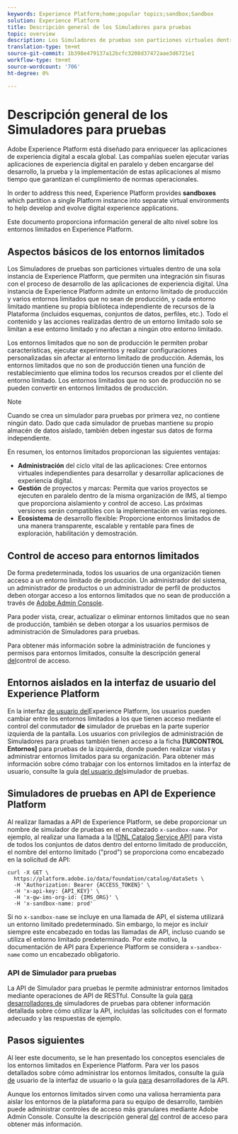 ```yaml
---
keywords: Experience Platform;home;popular topics;sandbox;Sandbox
solution: Experience Platform
title: Descripción general de los Simuladores para pruebas
topic: overview
description: Los Simuladores de pruebas son particiones virtuales dentro de una sola instancia de Experience Platform, que permiten una integración sin fisuras con el proceso de desarrollo de las aplicaciones de experiencia digital.
translation-type: tm+mt
source-git-commit: 1b398e479137a12bcfc3208d37472aae3d6721e1
workflow-type: tm+mt
source-wordcount: '706'
ht-degree: 0%

---
```



# Descripción general de los Simuladores para pruebas

Adobe Experience Platform está diseñado para enriquecer las aplicaciones de experiencia digital a escala global. Las compañías suelen ejecutar varias aplicaciones de experiencia digital en paralelo y deben encargarse del desarrollo, la prueba y la implementación de estas aplicaciones al mismo tiempo que garantizan el cumplimiento de normas operacionales.

In order to address this need, Experience Platform provides **sandboxes** which partition a single Platform instance into separate virtual environments to help develop and evolve digital experience applications.

Este documento proporciona información general de alto nivel sobre los entornos limitados en Experience Platform.

## Aspectos básicos de los entornos limitados

Los Simuladores de pruebas son particiones virtuales dentro de una sola instancia de Experience Platform, que permiten una integración sin fisuras con el proceso de desarrollo de las aplicaciones de experiencia digital. Una instancia de Experience Platform admite un entorno limitado de producción y varios entornos limitados que no sean de producción, y cada entorno limitado mantiene su propia biblioteca independiente de recursos de la Plataforma (incluidos esquemas, conjuntos de datos, perfiles, etc.).  Todo el contenido y las acciones realizadas dentro de un entorno limitado solo se limitan a ese entorno limitado y no afectan a ningún otro entorno limitado.

Los entornos limitados que no son de producción le permiten probar características, ejecutar experimentos y realizar configuraciones personalizadas sin afectar al entorno limitado de producción. Además, los entornos limitados que no son de producción tienen una función de restablecimiento que elimina todos los recursos creados por el cliente del entorno limitado. Los entornos limitados que no son de producción no se pueden convertir en entornos limitados de producción.

>[!NOTE]
>
>Cuando se crea un simulador para pruebas por primera vez, no contiene ningún dato. Dado que cada simulador de pruebas mantiene su propio almacén de datos aislado, también deben ingestar sus datos de forma independiente.

En resumen, los entornos limitados proporcionan las siguientes ventajas:

* **Administración** del ciclo vital de las aplicaciones: Cree entornos virtuales independientes para desarrollar y desarrollar aplicaciones de experiencia digital.
* **Gestión** de proyectos y marcas: Permita que varios proyectos se ejecuten en paralelo dentro de la misma organización de IMS, al tiempo que proporciona aislamiento y control de acceso. Las próximas versiones serán compatibles con la implementación en varias regiones.
* **Ecosistema** de desarrollo flexible: Proporcione entornos limitados de una manera transparente, escalable y rentable para fines de exploración, habilitación y demostración.

## Control de acceso para entornos limitados

De forma predeterminada, todos los usuarios de una organización tienen acceso a un entorno limitado de producción. Un administrador del sistema, un administrador de productos o un administrador de perfil de productos deben otorgar acceso a los entornos limitados que no sean de producción a través de [Adobe Admin Console](https://adminconsole.adobe.com).

Para poder vista, crear, actualizar o eliminar entornos limitados que no sean de producción, también se deben otorgar a los usuarios permisos de administración de Simuladores para pruebas.

Para obtener más información sobre la administración de funciones y permisos para entornos limitados, consulte la descripción general [del](../access-control/home.md)control de acceso.

## Entornos aislados en la interfaz de usuario del Experience Platform

En la interfaz [de usuario del](https://platform.adobe.com)Experience Platform, los usuarios pueden cambiar entre los entornos limitados a los que tienen acceso mediante el control del conmutador **de** simulador de pruebas en la parte superior izquierda de la pantalla.  Los usuarios con privilegios de administración de Simuladores para pruebas también tienen acceso a la ficha **[!UICONTROL Entornos]** para pruebas de la izquierda, donde pueden realizar vistas y administrar entornos limitados para su organización. Para obtener más información sobre cómo trabajar con los entornos limitados en la interfaz de usuario, consulte la guía [del usuario del](ui/overview.md)simulador de pruebas.

## Simuladores de pruebas en API de Experience Platform

Al realizar llamadas a API de Experience Platform, se debe proporcionar un nombre de simulador de pruebas en el encabezado `x-sandbox-name`. Por ejemplo, al realizar una llamada a la [[!DNL Catalog Service API]](https://www.adobe.io/apis/experienceplatform/home/api-reference.html#!acpdr/swagger-specs/catalog.yaml) para vista de todos los conjuntos de datos dentro del entorno limitado de producción, el nombre del entorno limitado (&quot;prod&quot;) se proporciona como encabezado en la solicitud de API:

```shell
curl -X GET \
  https://platform.adobe.io/data/foundation/catalog/dataSets \
  -H 'Authorization: Bearer {ACCESS_TOKEN}' \
  -H 'x-api-key: {API_KEY}' \
  -H 'x-gw-ims-org-id: {IMS_ORG}' \
  -H 'x-sandbox-name: prod'
```

Si no `x-sandbox-name` se incluye en una llamada de API, el sistema utilizará un entorno limitado predeterminado. Sin embargo, lo mejor es incluir siempre este encabezado en todas las llamadas de API, incluso cuando se utiliza el entorno limitado predeterminado. Por este motivo, la documentación de API para Experience Platform se considera `x-sandbox-name` como un encabezado obligatorio.

### API de Simulador para pruebas

La API de Simulador para pruebas le permite administrar entornos limitados mediante operaciones de API de RESTful. Consulte la guía [para desarrolladores de](api/getting-started.md) simuladores de pruebas para obtener información detallada sobre cómo utilizar la API, incluidas las solicitudes con el formato adecuado y las respuestas de ejemplo.

## Pasos siguientes

Al leer este documento, se le han presentado los conceptos esenciales de los entornos limitados en Experience Platform. Para ver los pasos detallados sobre cómo administrar los entornos limitados, consulte la guía [de](ui/overview.md) usuario de la interfaz de usuario o la guía [para](./api/getting-started.md) desarrolladores de la API.

Aunque los entornos limitados sirven como una valiosa herramienta para aislar los entornos de la plataforma para su equipo de desarrollo, también puede administrar controles de acceso más granulares mediante Adobe Admin Console. Consulte la descripción general [del](../access-control/home.md) control de acceso para obtener más información.